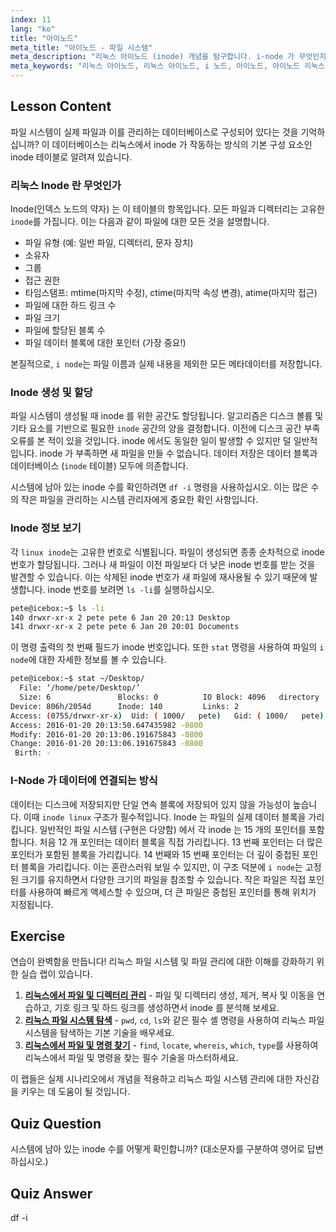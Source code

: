 ```yaml
---
index: 11
lang: "ko"
title: "아이노드"
meta_title: "아이노드 - 파일 시스템"
meta_description: "리눅스 아이노드 (inode) 개념을 탐구합니다. i-node 가 무엇인지, 리눅스에서 아이노드가 파일 메타데이터를 어떻게 관리하는지, 그리고 df -i 및 ls -li 로 아이노드 사용량을 확인하는 방법을 알아봅니다."
meta_keywords: "리눅스 아이노드, 리눅스 아이노드, i 노드, 아이노드, 아이노드 리눅스, 아이노드 번호, 파일 시스템, df -i, ls -li, stat"
---
```


## Lesson Content

파일 시스템이 실제 파일과 이를 관리하는 데이터베이스로 구성되어 있다는 것을 기억하십니까? 이 데이터베이스는 리눅스에서 inode 가 작동하는 방식의 기본 구성 요소인 inode 테이블로 알려져 있습니다.

### 리눅스 Inode 란 무엇인가

Inode(인덱스 노드의 약자) 는 이 테이블의 항목입니다. 모든 파일과 디렉터리는 고유한 `inode`를 가집니다. 이는 다음과 같이 파일에 대한 모든 것을 설명합니다.

- 파일 유형 (예: 일반 파일, 디렉터리, 문자 장치)
- 소유자
- 그룹
- 접근 권한
- 타임스탬프: mtime(마지막 수정), ctime(마지막 속성 변경), atime(마지막 접근)
- 파일에 대한 하드 링크 수
- 파일 크기
- 파일에 할당된 블록 수
- 파일 데이터 블록에 대한 포인터 (가장 중요!)

본질적으로, `i node`는 파일 이름과 실제 내용을 제외한 모든 메타데이터를 저장합니다.

### Inode 생성 및 할당

파일 시스템이 생성될 때 inode 를 위한 공간도 할당됩니다. 알고리즘은 디스크 볼륨 및 기타 요소를 기반으로 필요한 `inode` 공간의 양을 결정합니다. 이전에 디스크 공간 부족 오류를 본 적이 있을 것입니다. inode 에서도 동일한 일이 발생할 수 있지만 덜 일반적입니다. inode 가 부족하면 새 파일을 만들 수 없습니다. 데이터 저장은 데이터 블록과 데이터베이스 (`inode` 테이블) 모두에 의존합니다.

시스템에 남아 있는 inode 수를 확인하려면 `df -i` 명령을 사용하십시오. 이는 많은 수의 작은 파일을 관리하는 시스템 관리자에게 중요한 확인 사항입니다.

### Inode 정보 보기

각 `linux inode`는 고유한 번호로 식별됩니다. 파일이 생성되면 종종 순차적으로 inode 번호가 할당됩니다. 그러나 새 파일이 이전 파일보다 더 낮은 inode 번호를 받는 것을 발견할 수 있습니다. 이는 삭제된 inode 번호가 새 파일에 재사용될 수 있기 때문에 발생합니다. inode 번호를 보려면 `ls -li`를 실행하십시오.

```bash
pete@icebox:~$ ls -li
140 drwxr-xr-x 2 pete pete 6 Jan 20 20:13 Desktop
141 drwxr-xr-x 2 pete pete 6 Jan 20 20:01 Documents
```

이 명령 출력의 첫 번째 필드가 inode 번호입니다. 또한 `stat` 명령을 사용하여 파일의 `i node`에 대한 자세한 정보를 볼 수 있습니다.

```bash
pete@icebox:~$ stat ~/Desktop/
  File: ‘/home/pete/Desktop/’
  Size: 6               Blocks: 0          IO Block: 4096   directory
Device: 806h/2054d      Inode: 140         Links: 2
Access: (0755/drwxr-xr-x)  Uid: ( 1000/   pete)   Gid: ( 1000/   pete)
Access: 2016-01-20 20:13:50.647435982 -0800
Modify: 2016-01-20 20:13:06.191675843 -0800
Change: 2016-01-20 20:13:06.191675843 -0800
 Birth: -
```

### I-Node 가 데이터에 연결되는 방식

데이터는 디스크에 저장되지만 단일 연속 블록에 저장되어 있지 않을 가능성이 높습니다. 이때 `inode linux` 구조가 필수적입니다. Inode 는 파일의 실제 데이터 블록을 가리킵니다. 일반적인 파일 시스템 (구현은 다양함) 에서 각 inode 는 15 개의 포인터를 포함합니다. 처음 12 개 포인터는 데이터 블록을 직접 가리킵니다. 13 번째 포인터는 더 많은 포인터가 포함된 블록을 가리킵니다. 14 번째와 15 번째 포인터는 더 깊이 중첩된 포인터 블록을 가리킵니다. 이는 혼란스러워 보일 수 있지만, 이 구조 덕분에 `i node`는 고정된 크기를 유지하면서 다양한 크기의 파일을 참조할 수 있습니다. 작은 파일은 직접 포인터를 사용하여 빠르게 액세스할 수 있으며, 더 큰 파일은 중첩된 포인터를 통해 위치가 지정됩니다.

## Exercise

연습이 완벽함을 만듭니다! 리눅스 파일 시스템 및 파일 관리에 대한 이해를 강화하기 위한 실습 랩이 있습니다.

1. **[리눅스에서 파일 및 디렉터리 관리](https://labex.io/ko/labs/comptia-manage-files-and-directories-in-linux-590835)** - 파일 및 디렉터리 생성, 제거, 복사 및 이동을 연습하고, 기호 링크 및 하드 링크를 생성하면서 inode 를 분석해 보세요.
2. **[리눅스 파일 시스템 탐색](https://labex.io/ko/labs/comptia-navigate-the-filesystem-in-linux-590971)** - `pwd`, `cd`, `ls`와 같은 필수 셸 명령을 사용하여 리눅스 파일 시스템을 탐색하는 기본 기술을 배우세요.
3. **[리눅스에서 파일 및 명령 찾기](https://labex.io/ko/labs/comptia-find-files-and-commands-in-linux-590834)** - `find`, `locate`, `whereis`, `which`, `type`를 사용하여 리눅스에서 파일 및 명령을 찾는 필수 기술을 마스터하세요.

이 랩들은 실제 시나리오에서 개념을 적용하고 리눅스 파일 시스템 관리에 대한 자신감을 키우는 데 도움이 될 것입니다.

## Quiz Question

시스템에 남아 있는 inode 수를 어떻게 확인합니까? (대소문자를 구분하여 영어로 답변하십시오.)

## Quiz Answer

df -i
